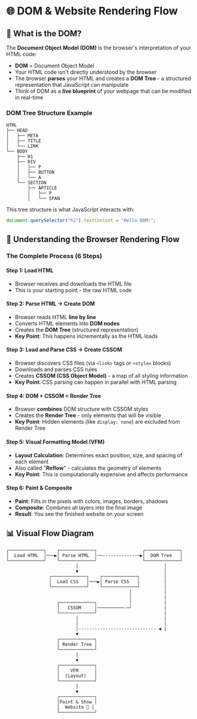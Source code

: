 # 🌐 DOM & Website Rendering Flow

## 📌 What is the DOM?

The **Document Object Model (DOM)** is the browser's interpretation of your HTML code:

- **DOM** = Document Object Model
- Your HTML code isn't directly understood by the browser
- The browser **parses** your HTML and creates a **DOM Tree** - a structured representation that JavaScript can manipulate
- Think of DOM as a **live blueprint** of your webpage that can be modified in real-time

### DOM Tree Structure Example

```
HTML
├── HEAD
│   ├── META
│   ├── TITLE
│   └── LINK
└── BODY
    ├── H1
    ├── DIV
    │   ├── P
    │   ├── BUTTON
    │   └── A
    └── SECTION
        ├── ARTICLE
        │   ├── P
        │   └── SPAN
```

This tree structure is what JavaScript interacts with:
```javascript
document.querySelector("h1").textContent = "Hello DOM!";
```

## 🔄 Understanding the Browser Rendering Flow

### The Complete Process (6 Steps)

#### **Step 1: Load HTML**
- Browser receives and downloads the HTML file
- This is your starting point - the raw HTML code

#### **Step 2: Parse HTML → Create DOM**
- Browser reads HTML **line by line**
- Converts HTML elements into **DOM nodes**
- Creates the **DOM Tree** (structured representation)
- **Key Point**: This happens incrementally as the HTML loads

#### **Step 3: Load and Parse CSS → Create CSSOM**
- Browser discovers CSS files (via `<link>` tags or `<style>` blocks)
- Downloads and parses CSS rules
- Creates **CSSOM (CSS Object Model)** - a map of all styling information
- **Key Point**: CSS parsing can happen in parallel with HTML parsing

#### **Step 4: DOM + CSSOM = Render Tree**
- Browser **combines** DOM structure with CSSOM styles
- Creates the **Render Tree** - only elements that will be visible
- **Key Point**: Hidden elements (like `display: none`) are excluded from Render Tree

#### **Step 5: Visual Formatting Model (VFM)**
- **Layout Calculation**: Determines exact position, size, and spacing of each element
- Also called "**Reflow**" - calculates the geometry of elements
- **Key Point**: This is computationally expensive and affects performance

#### **Step 6: Paint & Composite**
- **Paint**: Fills in the pixels with colors, images, borders, shadows
- **Composite**: Combines all layers into the final image
- **Result**: You see the finished website on your screen

## 📊 Visual Flow Diagram

```
┌─────────────┐    ┌─────────────┐                 ┌─────────────┐
│  Load HTML  │───▶│ Parse HTML  │──-------------─▶│  DOM Tree   │
└─────────────┘    └─────────────┘                 └─────────────┘
                          │                                │
                          ▼                                │
                ┌─────────────┐    ┌─────────────┐         │
                │  Load CSS   │───▶│ Parse CSS   |         |
                └─────────────┘    └─────────────┘         │
                                              │            |
                                              │            |
                   ┌─────────────┐            │            |
                   │   CSSOM     │──────────-─┘            |
                   └─────────────┘                         |
                          │                                |
                          |                                |
                          |----------------------------- ◀ |
                          ▼
                   ┌─────────────┐
                   │ Render Tree │
                   └─────────────┘
                          │
                          ▼
                   ┌─────────────┐
                   │    VFM      │
                   │  (Layout)   │
                   └─────────────┘
                          │
                          ▼
                   ┌─────────────┐
                   │Paint & Show │
                   │  Website 🎉 │
                   └─────────────┘
```
